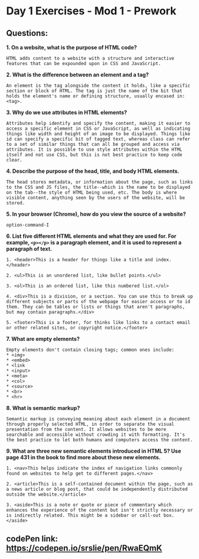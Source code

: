 Day 1 Exercises - Mod 1 - Prework
=================================

## Questions:

**1.  On a website, what is the purpose of HTML code?**

    HTML adds content to a website with a structure and interactive features that can be expounded upon in CSS and JavaScript.

**2.  What is the difference between an element and a tag?**

    An element is the tag alongside the content it holds, like a specific section or block of HTML. The tag is just the name of the bit that holds the element's name or defining structure, usually encased in: <tag>.

**3.  Why do we use attributes in HTML elements?**

    Attributes help identify and specify the content, making it easier to access a specific element in CSS or JavaScript, as well as indicating things like width and height of an image to be displayed. Things like id can specify a specific bit of tagged text, whereas class can refer to a set of similar things that can all be grouped and access via attributes. It is possible to use style attributes within the HTML itself and not use CSS, but this is not best practice to keep code clear.

**4.  Describe the purpose of the head, title, and body HTML elements.**

    The head stores metadata, or information about the page, such as links to the CSS and JS files, the title--which is the name to be displayed on the tab--the style of HTML being used, etc. The body is where visible content, anything seen by the users of the website, will be stored.

**5.  In your browser (Chrome), how do you view the source of a website?**

    option-command-I

**6.  List five different HTML elements and what they are used for. For example, `<p></p>` is a paragraph element, and it is used to represent a paragraph of text.**

    1. <header>This is a header for things like a title and index.</header>

    2. <ul>This is an unordered list, like bullet points.</ul>

    3. <ol>This is an ordered list, like this numbered list.</ol>

    4. <div>This is a division, or a section. You can use this to break up different subjects or parts of the webpage for easier access or to id them. They can be tables or lists or things that aren't paragraphs, but may contain paragraphs.</div>

    5. <footer>This is a footer, for thinks like links to a contact email or other related sites, or copyright notice.</footer>


**7.  What are empty elements?**

    Empty elements don't contain closing tags; common ones include:
    * <img>
    * <embed>
    * <link
    * <input>
    * <meta>
    * <col>
    * <source>
    * <br>
    * <hr>

**8.  What is semantic markup?**

    Semantic markup is conveying meaning about each element in a document through properly selected HTML, in order to separate the visual presentation from the content. It allows websites to be more searchable and accessible without crowding it with formatting. It's the best practice to let both humans and computers access the content.

**9.  What are three new semantic elements introduced in HTML 5? Use page 431 in the book to find more about these new elements.**

    1. <nav>This helps indicate the index of navigation links commonly found on websites to help get to different pages.</nav>

    2. <article>This is a self-contained document within the page, such as a news article or blog post, that could be independently distributed outside the website.</article>

    3. <aside>This is a note or quote or piece of commentary which enhances the experience of the content but isn't strictly necessary or is indirectly related. This might be a sidebar or call-out box.</aside>


## codePen link: https://codepen.io/srslie/pen/RwaEQmK
